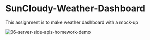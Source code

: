 # SunCloudy-Weather-Dashboard

This assignment is to make weather dashboard with a mock-up 

![06-server-side-apis-homework-demo](https://user-images.githubusercontent.com/92233527/147869247-9e70f3f0-6e39-4d09-9ffd-cd6925e1916e.png)
